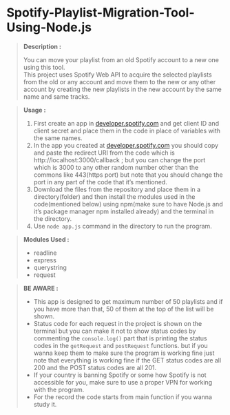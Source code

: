 # Spotify-Playlist-Migration-Tool-Using-Node.js
> **Description :**
> 
> 
> You can move your playlist from an old Spotify account to a new one using this tool.<br>
> This project uses Spotify Web API to acquire the selected playlists from the old or any account and move them to the new or any other account by creating the new playlists in the new account by the same name and same tracks.
> 

> **Usage :**
> 
> 1. First create an app in [developer.spotify.com](http://developer.spotify.com) and get client ID and client secret and place them in the code in place of variables with the same names.
> 2. In the app you created at  [developer.spotify.com](http://developer.spotify.com)  you should copy and paste the redirect URI from the code which is http://localhost:3000/callback ; but you can change the port which is 3000 to any other random number other than the commons like 443(https port) but note that you should change the port in any part of the code that it’s mentioned.
> 3. Download the files from the repository and place them in a directory(folder) and then install the modules used in the code(mentioned below) using npm(make sure to have Node.js and it’s package manager npm installed already) and the terminal in the directory.
> 4. Use `node app.js` command in the directory to run the program. 

> **Modules Used :**
> 
> - readline
> - express
> - querystring
> - request

> **BE AWARE :**
> 
> - This app is designed to get maximum number of 50 playlists and if you have more than that, 50 of them at the top of the list will be shown.
> - Status code for each request in the project is shown on the terminal but you can make it not to show status codes by commenting the `console.log()` part that is printing the status codes in the `getRequest`  and `postRequest` functions. but if you wanna keep them to make sure the program is working fine just note that everything is working fine if the GET status codes are all 200 and the POST status codes are all 201.
> - If your country is banning Spotify or some how Spotify is not accessible for you, make sure to use a proper VPN for working with the program.
> - For the record the code starts from main function if you wanna study it.
